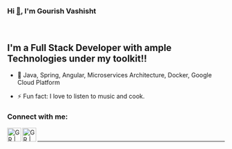 ### Hi [👋](https://media1.tenor.com/images/b9371273ae94a946e92074d1b9696680/tenor.gif?itemid=10897308), I'm Gourish Vashisht

<br />

## I'm a Full Stack Developer with ample Technologies under my toolkit!!

- 🌱 Java, Spring, Angular, Microservices Architecture, Docker, Google Cloud Platform

- ⚡ Fun fact: I love to listen to music and cook.

### Connect with me:

  <a href="https://www.linkedin.com/in/gourish-vashisht/">
    <img align="left" alt="G R | Linkedin" width="32px" src="https://commons.wikimedia.org/wiki/File:LinkedIn_logo_initials.png" />
  </a>
  <a href="mailto:gourish.gv@gmail.com">
    <img align="left" alt="G R | Gmail" width="32px" src="https://cdn2.iconfinder.com/data/icons/social-icons-circular-color/512/gmail-512.png" />
  </a>

<br />

---


